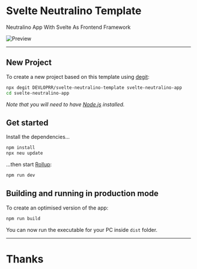 # Svelte Neutralino Template
Neutralino App With Svelte As Frontend Framework

![Preview](https://user-images.githubusercontent.com/75035219/150705941-9062fad9-223b-43d4-95a2-910cc9ba54b0.png)

---
## New Project

To create a new project based on this template using [degit](https://github.com/Rich-Harris/degit):

```bash
npx degit DEVLOPRR/svelte-neutralino-template svelte-neutralino-app
cd svelte-neutralino-app
```

*Note that you will need to have [Node.js](https://nodejs.org) installed.*


## Get started

Install the dependencies...

```bash
npm install
npx neu update
```

...then start [Rollup](https://rollupjs.org/):

```bash
npm run dev
```

## Building and running in production mode

To create an optimised version of the app:

```bash
npm run build
```

You can now run the executable for your PC inside `dist` folder.

---
# Thanks
